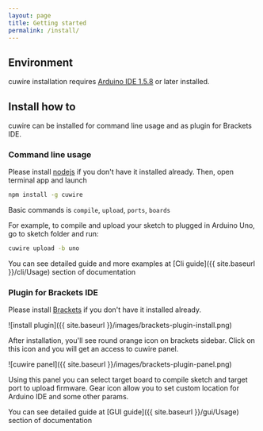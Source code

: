 ```yaml
---
layout: page
title: Getting started
permalink: /install/
---
```


## Environment

cuwire installation requires [Arduino IDE 1.5.8](http://arduino.cc/en/Main/Software) or later installed.

## Install how to

cuwire can be installed for command line usage and as plugin for Brackets IDE.

### Command line usage

Please install [nodejs](http://nodejs.org) if you don't have it installed already.
Then, open terminal app and launch

``` sh
npm install -g cuwire
```

Basic commands is `compile`, `upload`, `ports`, `boards`

For example, to compile and upload your sketch to plugged in Arduino Uno,
go to sketch folder and run:

``` sh
cuwire upload -b uno
```

You can see detailed guide and more examples at [Cli guide]({{ site.baseurl }}/cli/Usage)
section of documentation

### Plugin for Brackets IDE

Please install [Brackets](http://brackets.io) if you don't have it installed already.

![install plugin]({{ site.baseurl }}/images/brackets-plugin-install.png)

After installation, you'll see round orange icon on brackets sidebar.
Click on this icon and you will get an access to cuwire panel.

![cuwire panel]({{ site.baseurl }}/images/brackets-plugin-panel.png)

Using this panel you can select target board to compile sketch and
target port to upload firmware. Gear icon allow you to set custom location
for Arduino IDE and some other params.

You can see detailed guide at [GUI guide]({{ site.baseurl }}/gui/Usage)
section of documentation
